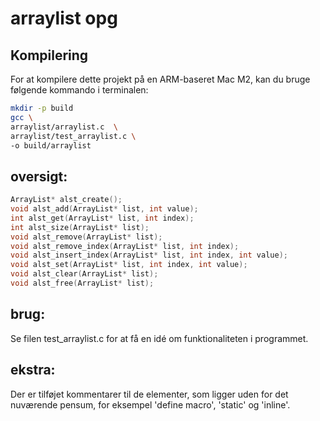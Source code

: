 # arraylist opg 

## Kompilering

For at kompilere dette projekt på en ARM-baseret Mac M2, kan du bruge følgende kommando i terminalen:

```bash
mkdir -p build
gcc \
arraylist/arraylist.c  \
arraylist/test_arraylist.c \
-o build/arraylist
```

## oversigt:

```c
ArrayList* alst_create();                   
void alst_add(ArrayList* list, int value);  
int alst_get(ArrayList* list, int index);   
int alst_size(ArrayList* list);             
void alst_remove(ArrayList* list);          
void alst_remove_index(ArrayList* list, int index);
void alst_insert_index(ArrayList* list, int index, int value); 
void alst_set(ArrayList* list, int index, int value); 
void alst_clear(ArrayList* list);           
void alst_free(ArrayList* list);       
```
## brug: 

Se filen test_arraylist.c for at få en idé om funktionaliteten i programmet.

## ekstra:

Der er tilføjet kommentarer til de elementer, som ligger uden for det nuværende pensum, for eksempel 'define macro', 'static' og 'inline'.